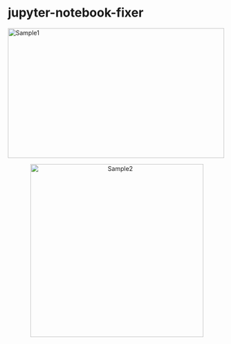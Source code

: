 # jupyter-notebook-fixer

<p>
  <img src="https://i.imgur.com/QJwtqbI.png" alt="Sample1" width="500" height="300" style="display:inline-block;"/><p align="center"><img src="https://i.imgur.com/PJQQLOL.png" alt="Sample2" height="400"/></p>
</p>

